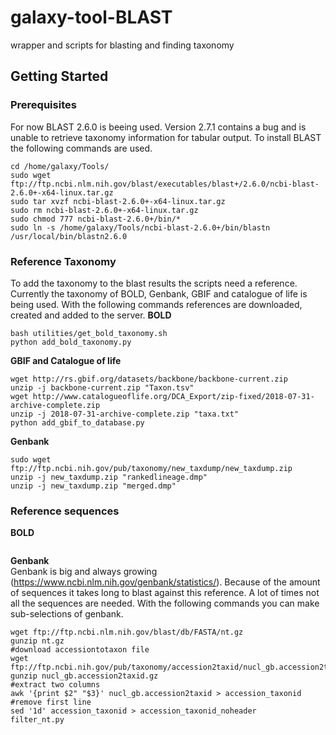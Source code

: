 # galaxy-tool-BLAST
wrapper and scripts for blasting and finding taxonomy
## Getting Started
### Prerequisites
For now BLAST 2.6.0 is beeing used. Version 2.7.1 contains a bug and is unable to retrieve taxonomy information for tabular output.
To install BLAST the following commands are used.
```
cd /home/galaxy/Tools/
sudo wget ftp://ftp.ncbi.nlm.nih.gov/blast/executables/blast+/2.6.0/ncbi-blast-2.6.0+-x64-linux.tar.gz
sudo tar xvzf ncbi-blast-2.6.0+-x64-linux.tar.gz
sudo rm ncbi-blast-2.6.0+-x64-linux.tar.gz
sudo chmod 777 ncbi-blast-2.6.0+/bin/*
sudo ln -s /home/galaxy/Tools/ncbi-blast-2.6.0+/bin/blastn /usr/local/bin/blastn2.6.0
```
### Reference Taxonomy
To add the taxonomy to the blast results the scripts need a reference. Currently the taxonomy of BOLD, Genbank, GBIF and catalogue of life is being used. 
With the following commands references are downloaded, created and added to the server.
**BOLD**<br />
```
bash utilities/get_bold_taxonomy.sh
python add_bold_taxonomy.py
```
**GBIF and Catalogue of life**<br />
```
wget http://rs.gbif.org/datasets/backbone/backbone-current.zip
unzip -j backbone-current.zip "Taxon.tsv"
wget http://www.catalogueoflife.org/DCA_Export/zip-fixed/2018-07-31-archive-complete.zip
unzip -j 2018-07-31-archive-complete.zip "taxa.txt"
python add_gbif_to_database.py
```
**Genbank**<br />
```
sudo wget ftp://ftp.ncbi.nih.gov/pub/taxonomy/new_taxdump/new_taxdump.zip
unzip -j new_taxdump.zip "rankedlineage.dmp"
unzip -j new_taxdump.zip "merged.dmp"
```
### Reference sequences
**BOLD**<br />
```

```
**Genbank**<br />
Genbank is big and always growing (https://www.ncbi.nlm.nih.gov/genbank/statistics/). Because of the amount of sequences it takes long to blast against this reference. A lot of times not all the sequences are needed. With the following commands you can make sub-selections of genbank.
```
wget ftp://ftp.ncbi.nlm.nih.gov/blast/db/FASTA/nt.gz
gunzip nt.gz
#download accessiontotaxon file
wget ftp://ftp.ncbi.nih.gov/pub/taxonomy/accession2taxid/nucl_gb.accession2taxid.gz
gunzip nucl_gb.accession2taxid.gz
#extract two columns
awk '{print $2" "$3}' nucl_gb.accession2taxid > accession_taxonid
#remove first line
sed '1d' accession_taxonid > accession_taxonid_noheader
filter_nt.py
```



